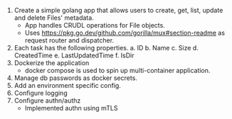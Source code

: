 1. Create a simple golang app that allows users to create, get, list, update and delete Files' metadata.
     - App handles CRUDL operations for File objects.
     - Uses https://pkg.go.dev/github.com/gorilla/mux#section-readme as request router and dispatcher.
3. Each task has the following properties.
     a. ID
     b. Name
     c. Size
     d. CreatedTime
     e. LastUpdatedTime
     f. IsDir
3. Dockerize the application
     - docker compose is used to spin up multi-container application.
4. Manage db passwords as docker secrets.
7. Add an environment specific config.
8. Configure logging
9. Configure authn/authz
     - Implemented authn using mTLS
